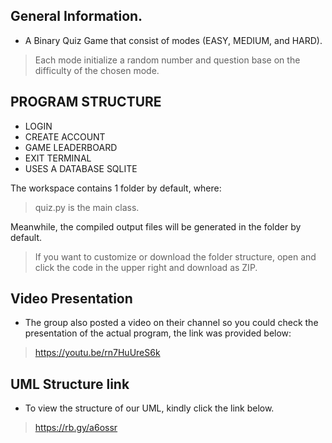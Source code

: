 ## General Information.
- A Binary Quiz Game that consist of modes (EASY, MEDIUM, and HARD).

> Each mode initialize a random number and question base on the difficulty of the chosen mode.

## PROGRAM STRUCTURE
- LOGIN
- CREATE ACCOUNT
- GAME LEADERBOARD
- EXIT TERMINAL
- USES A DATABASE SQLITE

The workspace contains 1 folder by default, where:
> quiz.py is the main class.

Meanwhile, the compiled output files will be generated in the folder by default.

> If you want to customize or download the folder structure, open and click the code in the upper right and download as ZIP.

## Video Presentation

- The group also posted a video on their channel so you could check the presentation of the actual program, the link was provided below:
> https://youtu.be/rn7HuUreS6k

## UML Structure link
- To view the structure of our UML, kindly click the link below.

> https://rb.gy/a6ossr

